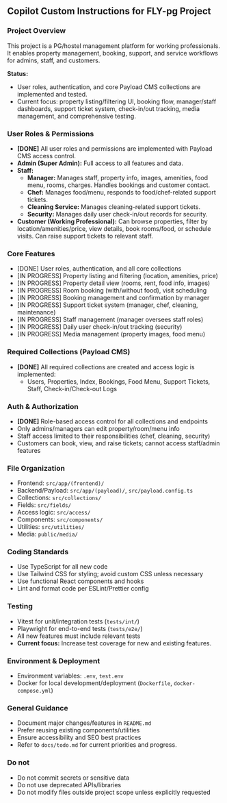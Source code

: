 
## Copilot Custom Instructions for FLY-pg Project

### Project Overview
This project is a PG/hostel management platform for working professionals. It enables property management, booking, support, and service workflows for admins, staff, and customers.

**Status:**
- User roles, authentication, and core Payload CMS collections are implemented and tested.
- Current focus: property listing/filtering UI, booking flow, manager/staff dashboards, support ticket system, check-in/out tracking, media management, and comprehensive testing.

### User Roles & Permissions
- **[DONE]** All user roles and permissions are implemented with Payload CMS access control.
- **Admin (Super Admin):** Full access to all features and data.
- **Staff:**
  - **Manager:** Manages staff, property info, images, amenities, food menu, rooms, charges. Handles bookings and customer contact.
  - **Chef:** Manages food/menu, responds to food/chef-related support tickets.
  - **Cleaning Service:** Manages cleaning-related support tickets.
  - **Security:** Manages daily user check-in/out records for security.
- **Customer (Working Professional):** Can browse properties, filter by location/amenities/price, view details, book rooms/food, or schedule visits. Can raise support tickets to relevant staff.

### Core Features
- [DONE] User roles, authentication, and all core collections
- [IN PROGRESS] Property listing and filtering (location, amenities, price)
- [IN PROGRESS] Property detail view (rooms, rent, food info, images)
- [IN PROGRESS] Room booking (with/without food), visit scheduling
- [IN PROGRESS] Booking management and confirmation by manager
- [IN PROGRESS] Support ticket system (manager, chef, cleaning, maintenance)
- [IN PROGRESS] Staff management (manager oversees staff roles)
- [IN PROGRESS] Daily user check-in/out tracking (security)
- [IN PROGRESS] Media management (property images, food menu)

### Required Collections (Payload CMS)
- **[DONE]** All required collections are created and access logic is implemented:
  - Users, Properties, Index, Bookings, Food Menu, Support Tickets, Staff, Check-in/Check-out Logs

### Auth & Authorization
- **[DONE]** Role-based access control for all collections and endpoints
- Only admins/managers can edit property/room/menu info
- Staff access limited to their responsibilities (chef, cleaning, security)
- Customers can book, view, and raise tickets; cannot access staff/admin features

### File Organization
- Frontend: `src/app/(frontend)/`
- Backend/Payload: `src/app/(payload)/`, `src/payload.config.ts`
- Collections: `src/collections/`
- Fields: `src/fields/`
- Access logic: `src/access/`
- Components: `src/components/`
- Utilities: `src/utilities/`
- Media: `public/media/`

### Coding Standards
- Use TypeScript for all new code
- Use Tailwind CSS for styling; avoid custom CSS unless necessary
- Use functional React components and hooks
- Lint and format code per ESLint/Prettier config

### Testing
- Vitest for unit/integration tests (`tests/int/`)
- Playwright for end-to-end tests (`tests/e2e/`)
- All new features must include relevant tests
- **Current focus:** Increase test coverage for new and existing features.

### Environment & Deployment
- Environment variables: `.env`, `test.env`
- Docker for local development/deployment (`Dockerfile`, `docker-compose.yml`)

### General Guidance
- Document major changes/features in `README.md`
- Prefer reusing existing components/utilities
- Ensure accessibility and SEO best practices
- Refer to `docs/todo.md` for current priorities and progress.

### Do not
- Do not commit secrets or sensitive data
- Do not use deprecated APIs/libraries
- Do not modify files outside project scope unless explicitly requested

